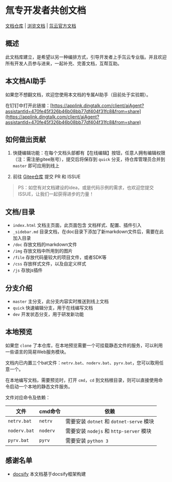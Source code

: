 # 氚专开发者共创文档

[文档仓库](https://gitee.com/h3yun-pro-public/h3yun-pro-doc)  |  [浏览文档](https://h3yunpro.github.io/h3yun-pro-doc/)  |  [氚云官方文档](https://help.h3yun.com/channels/3.html)


## 概述

此文档库建立，是希望以另一种编排方式，引导开发者上手氚云专业版。并且欢迎所有开发人员参与进来，一起补充、完善文档，互帮互助。


## 本文档AI助手

如果您不想翻文档，欢迎您使用本文档的专属AI助手（目前处于实验期）。

在钉钉中打开此链接：[https://applink.dingtalk.com/client/aiAgent?assistantId=470fe45f326b46b08bb77df404f31fc8&from=share](https://applink.dingtalk.com/client/aiAgent?assistantId=470fe45f326b46b08bb77df404f31fc8&from=share)


## 如何做出贡献

1. 快捷编辑功能：在每个文档头部都有【在线编辑】按钮，任意人拥有编辑权限（注：需注册gitee账号），提交后将保存到 ```quick``` 分支，待仓库管理员合并到 ```master``` 即可应用到线上

2. 前往 [Gitee仓库](https://gitee.com/h3yun-pro-public/h3yun-pro-doc) 提交 PR 和 ISSUE 

> PS：如您有对文档建设的idea，或是代码示例的需求，也欢迎您提交ISSUE，让我们一起获得进步的力量！


## 文档/目录

- ```index.html``` 文档主页面，此页面包含 文档样式、配置、插件引入
- ```_sidebar.md``` 目录文档，在doc目录下添加了新markdown文件后，需要在此加入目录
- ```/doc``` 存放文档的markdown文件
- ```/img``` 存放文档中所用到的图片
- ```/file``` 存放代码量较大的项目文件，或者SDK等
- ```/css``` 存放样式文件，以及自定义样式
- ```/js``` 存放js插件


## 分支介绍

- ```master``` 主分支，此分支内容实时推送到线上文档
- ```quick``` 快速编辑分支，用于在线编写文档
- ```dev``` 开发状态分支，用于研发新功能


## 本地预览

如果您 ```clone``` 了本仓库，在本地预览需要一个可挂载静态文件的服务，可以利用一些语言的简易Web服务模块。

文档内已内置三个bat文件：```netrv.bat```、```noderv.bat```、```pyrv.bat```，您可以取用任意一个。

在本地编写文档，需要预览时，打开 ```cmd```，```cd``` 到文档根目录，则可以直接使用命令启动一个本地的静态文件服务。

文件对应命令及依赖：

|  文件            |  cmd命令      |        依赖                                    |
|  ----            | ----         | ----                                           |
| ```netrv.bat```  | ```netrv```  | 需要安装 ```dotnet``` 和 ```dotnet-serve``` 模块 |
| ```noderv.bat``` | ```noderv``` | 需要安装 ```nodejs``` 和 ```http-server``` 模块  |
| ```pyrv.bat```   | ```pyrv```   | 需要安装 ```python 3```                         |


## 感谢名单

* [docsify](https://docsify.js.org/) 本文档基于docsify框架构建

